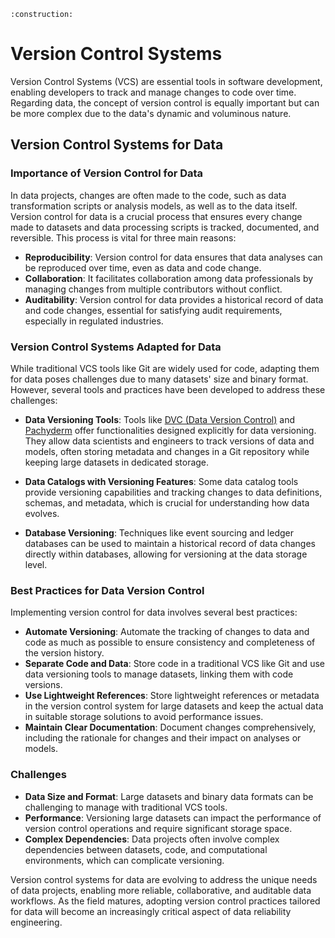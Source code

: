 ```admonish warning title="Page under construction"
:construction:
```

# Version Control Systems

Version Control Systems (VCS) are essential tools in software development, enabling developers to track and manage changes to code over time. Regarding data, the concept of version control is equally important but can be more complex due to the data's dynamic and voluminous nature.

## Version Control Systems for Data

### Importance of Version Control for Data

In data projects, changes are often made to the code, such as data transformation scripts or analysis models, as well as to the data itself. Version control for data is a crucial process that ensures every change made to datasets and data processing scripts is tracked, documented, and reversible. This process is vital for three main reasons:

* **Reproducibility**: Version control for data ensures that data analyses can be reproduced over time, even as data and code change.
* **Collaboration**: It facilitates collaboration among data professionals by managing changes from multiple contributors without conflict.
* **Auditability**: Version control for data provides a historical record of data and code changes, essential for satisfying audit requirements, especially in regulated industries.

### Version Control Systems Adapted for Data

While traditional VCS tools like Git are widely used for code, adapting them for data poses challenges due to many datasets' size and binary format. However, several tools and practices have been developed to address these challenges:

* **Data Versioning Tools**:
  Tools like [DVC (Data Version Control)](https://dvc.org/) and [Pachyderm](https://www.pachyderm.com/) offer functionalities designed explicitly for data versioning. They allow data scientists and engineers to track versions of data and models, often storing metadata and changes in a Git repository while keeping large datasets in dedicated storage.

* **Data Catalogs with Versioning Features**:
  Some data catalog tools provide versioning capabilities and tracking changes to data definitions, schemas, and metadata, which is crucial for understanding how data evolves.

* **Database Versioning**:
  Techniques like event sourcing and ledger databases can be used to maintain a historical record of data changes directly within databases, allowing for versioning at the data storage level.

### Best Practices for Data Version Control

Implementing version control for data involves several best practices:

* **Automate Versioning**: Automate the tracking of changes to data and code as much as possible to ensure consistency and completeness of the version history.
* **Separate Code and Data**: Store code in a traditional VCS like Git and use data versioning tools to manage datasets, linking them with code versions.
* **Use Lightweight References**: Store lightweight references or metadata in the version control system for large datasets and keep the actual data in suitable storage solutions to avoid performance issues.
* **Maintain Clear Documentation**: Document changes comprehensively, including the rationale for changes and their impact on analyses or models.

### Challenges

* **Data Size and Format**: Large datasets and binary data formats can be challenging to manage with traditional VCS tools.
* **Performance**: Versioning large datasets can impact the performance of version control operations and require significant storage space.
* **Complex Dependencies**: Data projects often involve complex dependencies between datasets, code, and computational environments, which can complicate versioning.

Version control systems for data are evolving to address the unique needs of data projects, enabling more reliable, collaborative, and auditable data workflows. As the field matures, adopting version control practices tailored for data will become an increasingly critical aspect of data reliability engineering.
